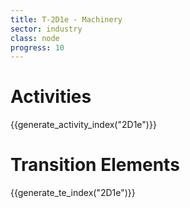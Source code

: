 ```yaml
---
title: T-2D1e - Machinery
sector: industry
class: node
progress: 10
---
```




# Activities

{{generate_activity_index("2D1e")}}


# Transition Elements

{{generate_te_index("2D1e")}}

